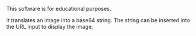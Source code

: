 This software is for educational purposes.

It translates an image into a base64 string. 
The string can be inserted into the URL input to display the image.